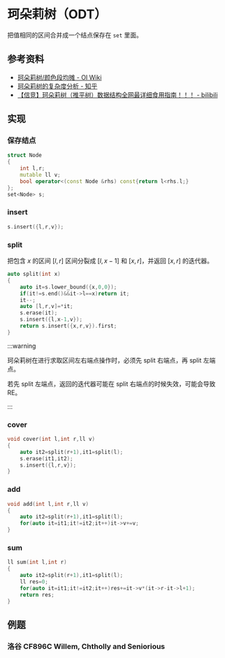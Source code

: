 # 珂朵莉树（ODT）

把值相同的区间合并成一个结点保存在 `set` 里面。

## 参考资料

- [珂朵莉树/颜色段均摊 - OI Wiki](https://oi-wiki.org/misc/odt/)
- [珂朵莉树的复杂度分析 - 知乎](https://zhuanlan.zhihu.com/p/102786071)
- [【信竞】珂朵莉树（推平树）数据结构全网最详细食用指南！！！ - bilibili](https://www.bilibili.com/video/BV18u411N7P8)

## 实现

### 保存结点

```cpp
struct Node
{
	int l,r;
	mutable ll v;
	bool operator<(const Node &rhs) const{return l<rhs.l;}
};
set<Node> s;
```

### insert

```cpp
s.insert({l,r,v});
```

### split

把包含 $x$ 的区间 $[l,r]$ 区间分裂成 $[l,x-1]$ 和 $[x,r]$，并返回 $[x,r]$ 的迭代器。

```cpp
auto split(int x)
{
	auto it=s.lower_bound({x,0,0});
	if(it!=s.end()&&it->l==x)return it;
	it--;
	auto [l,r,v]=*it;
	s.erase(it);
	s.insert({l,x-1,v});
	return s.insert({x,r,v}).first;
}
```

:::warning

珂朵莉树在进行求取区间左右端点操作时，必须先 split 右端点，再 split 左端点。

若先 split 左端点，返回的迭代器可能在 split 右端点的时候失效，可能会导致 RE。

:::

### cover

```cpp
void cover(int l,int r,ll v)
{
	auto it2=split(r+1),it1=split(l);
	s.erase(it1,it2);
	s.insert({l,r,v});
}
```

### add

```cpp
void add(int l,int r,ll v)
{
	auto it2=split(r+1),it1=split(l);
	for(auto it=it1;it!=it2;it++)it->v+=v;
}
```

### sum

```cpp
ll sum(int l,int r)
{
	auto it2=split(r+1),it1=split(l);
	ll res=0;
	for(auto it=it1;it!=it2;it++)res+=it->v*(it->r-it->l+1);
	return res;
}
```

## 例题

### 洛谷 CF896C Willem, Chtholly and Seniorious

<Problem id="CF896C" />
